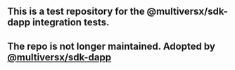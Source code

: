 ## This is a test repository for the @multiversx/sdk-dapp integration tests.
## The repo is not longer maintained. Adopted by [@multiversx/sdk-dapp](https://github.com/multiversx/mx-sdk-dapp)